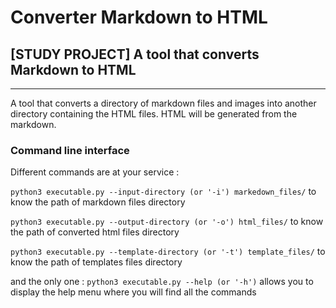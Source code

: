# Converter Markdown to HTML
## [STUDY PROJECT] A tool that converts Markdown to HTML
---
A tool that converts a directory of markdown files and images into another directory containing the HTML files. HTML will be generated from the markdown.

### Command line interface

Different commands are at your service :

```python3 executable.py --input-directory (or '-i') markedown_files/``` to know the path of markdown files directory

```python3 executable.py --output-directory (or '-o') html_files/``` to know the path of converted html files directory

```python3 executable.py --template-directory (or '-t') template_files/``` to know the path of templates files directory

and the only one :
```python3 executable.py --help (or '-h')``` allows you to display the help menu where you will find all the commands
